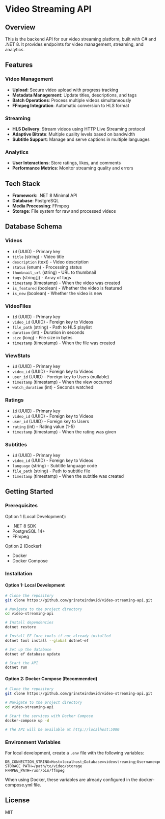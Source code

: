 # Video Streaming API

## Overview
This is the backend API for our video streaming platform, built with C# and .NET 8. It provides endpoints for video management, streaming, and analytics.

## Features

### Video Management
- **Upload**: Secure video upload with progress tracking
- **Metadata Management**: Update titles, descriptions, and tags
- **Batch Operations**: Process multiple videos simultaneously
- **FFmpeg Integration**: Automatic conversion to HLS format

### Streaming
- **HLS Delivery**: Stream videos using HTTP Live Streaming protocol
- **Adaptive Bitrate**: Multiple quality levels based on bandwidth
- **Subtitle Support**: Manage and serve captions in multiple languages

### Analytics
- **User Interactions**: Store ratings, likes, and comments
- **Performance Metrics**: Monitor streaming quality and errors

## Tech Stack
- **Framework**: .NET 8 Minimal API
- **Database**: PostgreSQL
- **Media Processing**: FFmpeg
- **Storage**: File system for raw and processed videos

## Database Schema

### Videos
- `id` (UUID) - Primary key
- `title` (string) - Video title
- `description` (text) - Video description
- `status` (enum) - Processing status
- `thumbnail_url` (string) - URL to thumbnail
- `tags` (string[]) - Array of tags
- `timestamp` (timestamp) - When the video was created
- `is_featured` (boolean) - Whether the video is featured
- `is_new` (boolean) - Whether the video is new


### VideoFiles
- `id` (UUID) - Primary key
- `video_id` (UUID) - Foreign key to Videos
- `file_path` (string) - Path to HLS playlist
- `duration` (int) - Duration in seconds
- `size` (long) - File size in bytes
- `timestamp` (timestamp) - When the file was created

### ViewStats
- `id` (UUID) - Primary key
- `video_id` (UUID) - Foreign key to Videos
- `user_id` (UUID) - Foreign key to Users (nullable)
- `timestamp` (timestamp) - When the view occurred
- `watch_duration` (int) - Seconds watched

### Ratings
- `id` (UUID) - Primary key
- `video_id` (UUID) - Foreign key to Videos
- `user_id` (UUID) - Foreign key to Users
- `rating` (int) - Rating value (1-5)
- `timestamp` (timestamp) - When the rating was given

### Subtitles
- `id` (UUID) - Primary key
- `video_id` (UUID) - Foreign key to Videos
- `language` (string) - Subtitle language code
- `file_path` (string) - Path to subtitle file
- `timestamp` (timestamp) - When the subtitle was created

## Getting Started

### Prerequisites
Option 1 (Local Development):
- .NET 8 SDK
- PostgreSQL 14+
- FFmpeg

Option 2 (Docker):
- Docker
- Docker Compose

### Installation

#### Option 1: Local Development
```bash
# Clone the repository
git clone https://github.com/grinsteindavid/video-streaming-api.git

# Navigate to the project directory
cd video-streaming-api

# Install dependencies
dotnet restore

# Install EF Core tools if not already installed
dotnet tool install --global dotnet-ef

# Set up the database
dotnet ef database update

# Start the API
dotnet run
```

#### Option 2: Docker Compose (Recommended)
```bash
# Clone the repository
git clone https://github.com/grinsteindavid/video-streaming-api.git

# Navigate to the project directory
cd video-streaming-api

# Start the services with Docker Compose
docker-compose up -d

# The API will be available at http://localhost:5000
```

### Environment Variables
For local development, create a `.env` file with the following variables:
```
DB_CONNECTION_STRING=Host=localhost;Database=videostreaming;Username=postgres;Password=postgres
STORAGE_PATH=/path/to/video/storage
FFMPEG_PATH=/usr/bin/ffmpeg
```

When using Docker, these variables are already configured in the docker-compose.yml file.

## License
MIT
